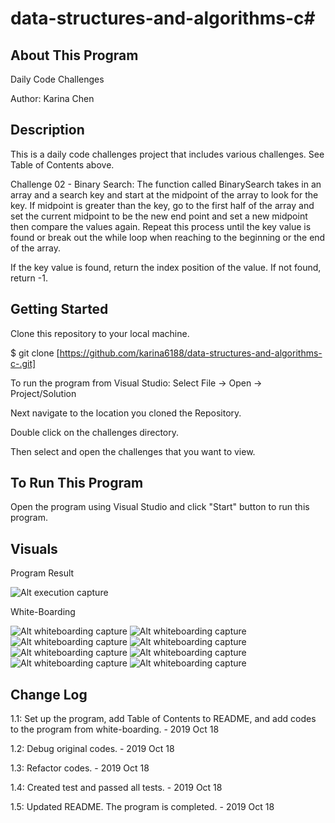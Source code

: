 # data-structures-and-algorithms-c#

## About This Program
Daily Code Challenges

Author: Karina Chen

## Description
This is a daily code challenges project that includes various challenges. See Table of Contents above.

Challenge 02 - Binary Search: The function called BinarySearch takes in an array and a search key and start at the midpoint of the array to look for the key. If midpoint is greater than the key, go to the first half of the array and set the current midpoint to be the new end point and set a new midpoint then compare the values again. Repeat this process until the key value is found or break out the while loop when reaching to the beginning or the end of the array.

If the key value is found, return the index position of the value. If not found, return -1.

## Getting Started
Clone this repository to your local machine.

$ git clone [https://github.com/karina6188/data-structures-and-algorithms-c-.git]

To run the program from Visual Studio:
Select File -> Open -> Project/Solution

Next navigate to the location you cloned the Repository.

Double click on the challenges directory.

Then select and open the challenges that you want to view.

## To Run This Program
Open the program using Visual Studio and click "Start" button to run this program.


## Visuals

Program Result

![Alt execution capture](/Assets/binary_search_result.JPG)

White-Boarding

![Alt whiteboarding capture](/Assets/code03_1.jpg)
![Alt whiteboarding capture](/Assets/code03_2.jpg)
![Alt whiteboarding capture](/Assets/code03_3.jpg)
![Alt whiteboarding capture](/Assets/code03_4.jpg)
![Alt whiteboarding capture](/Assets/code03_5.jpg)
![Alt whiteboarding capture](/Assets/code03_6.jpg)
![Alt whiteboarding capture](/Assets/code03_7.jpg)
![Alt whiteboarding capture](/Assets/code03_8.jpg)

## Change Log

1.1: Set up the program, add Table of Contents to README, and add codes to the program from white-boarding. - 2019 Oct 18

1.2: Debug original codes. - 2019 Oct 18

1.3: Refactor codes. - 2019 Oct 18

1.4: Created test and passed all tests. - 2019 Oct 18

1.5: Updated README. The program is completed. - 2019 Oct 18
